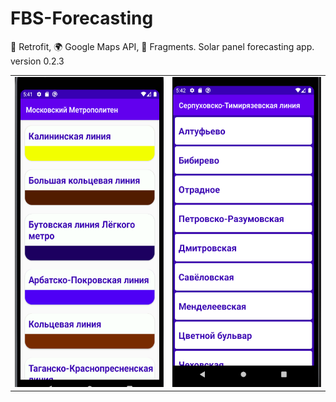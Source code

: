 # FBS-Forecasting
:satellite: Retrofit, :earth_africa: Google Maps API, :calling: Fragments. Solar panel forecasting app. version 0.2.3


<table style= padding:10px">
  <tr>
    <td>  <img src="./s.png"  alt="1" width = 279px height = 496px ></td>
    <td>  <img src="./s2.png"  alt="1" width = 279px height = 496px ></td>
    
 

  </tr>
</table>
